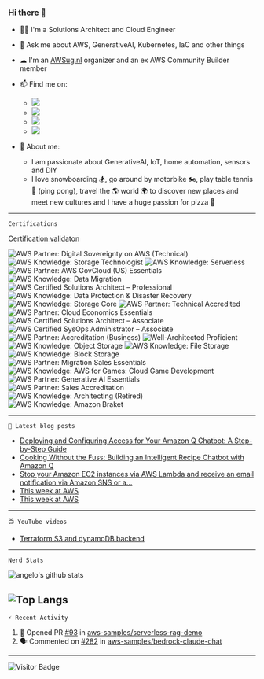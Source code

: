 ### Hi there 👋


- 👨‍💻 I'm a Solutions Architect and Cloud Engineer
- 💬 Ask me about AWS, GenerativeAI, Kubernetes, IaC and other things
- ☁ I'm an [AWSug.nl](https://awsug.nl/about/) organizer and an ex AWS Community Builder member 
- 📫 Find me on:
  - [<img src="https://img.shields.io/badge/LinkedIn-0077B5?style=for-the-badge&logo=linkedin&logoColor=white" />](https://www.linkedin.com/in/angelo-malatacca83/)
  - [<img src="https://img.shields.io/badge/Twitter-1DA1F2?style=for-the-badge&logo=twitter&logoColor=white" />](https://twitter.com/angelomalatacca)
  - [<img src="https://img.shields.io/badge/Medium-12100E?style=for-the-badge&logo=medium&logoColor=white" />](https://angelo-malatacca83.medium.com/)
  - [<img src="https://img.shields.io/badge/YouTube-FF0000?style=for-the-badge&logo=youtube&logoColor=white" />](https://www.youtube.com/channel/UCLJYNEST8v6CDYPzXTBQSpQ)

- 🙋 About me: 
  - I am passionate about GenerativeAI, IoT, home automation, sensors and DIY
  - I love snowboarding 🏂, go around by motorbike 🏍, play table tennis 🏓 (ping pong), travel the 🌎 world 🌍 to discover new places and meet new cultures and I have a huge passion for pizza 🍕


---
`Certifications`

[Certification validaton](https://www.credly.com/users/angelo-malatacca)

<!--START_SECTION:badges-->
![AWS Partner: Digital Sovereignty on AWS (Technical)](https://images.credly.com/size/80x80/images/432632b9-dcdc-43b6-b32d-c3e81b8c9b0d/blob "AWS Partner: Digital Sovereignty on AWS (Technical)")
![AWS Knowledge: Storage Technologist](https://images.credly.com/size/80x80/images/526ad7ad-52f2-4922-9fa8-879fea71e286/image.png "AWS Knowledge: Storage Technologist")
![AWS Knowledge: Serverless](https://images.credly.com/size/80x80/images/e07c6cc4-b737-4d7e-8ce8-66b6b7a60367/image.png "AWS Knowledge: Serverless")
![AWS Partner: AWS GovCloud (US) Essentials](https://images.credly.com/size/80x80/images/927befe8-9e64-44af-80ba-f3b8cbd380d1/image.png "AWS Partner: AWS GovCloud (US) Essentials")
![AWS Knowledge: Data Migration](https://images.credly.com/size/80x80/images/d7c2b294-d08e-4795-a342-88fc34df7e01/image.png "AWS Knowledge: Data Migration")
![AWS Certified Solutions Architect – Professional](https://images.credly.com/size/80x80/images/2d84e428-9078-49b6-a804-13c15383d0de/image.png "AWS Certified Solutions Architect – Professional")
![AWS Knowledge: Data Protection & Disaster Recovery](https://images.credly.com/size/80x80/images/b8766b97-8362-4948-a08c-d4fbd2cda57c/image.png "AWS Knowledge: Data Protection & Disaster Recovery")
![AWS Knowledge: Storage Core](https://images.credly.com/size/80x80/images/4c6a3c3a-e1dd-46f7-bcaf-cc69b817042e/image.png "AWS Knowledge: Storage Core")
![AWS Partner: Technical Accredited](https://images.credly.com/size/80x80/images/a253b994-caa6-4dd1-bf0e-434dd012b1f6/image.png "AWS Partner: Technical Accredited")
![AWS Partner: Cloud Economics Essentials](https://images.credly.com/size/80x80/images/9dc6345e-db80-44de-bb44-0c78775e53fa/image.png "AWS Partner: Cloud Economics Essentials")
![AWS Certified Solutions Architect – Associate](https://images.credly.com/size/80x80/images/0e284c3f-5164-4b21-8660-0d84737941bc/image.png "AWS Certified Solutions Architect – Associate")
![AWS Certified SysOps Administrator – Associate](https://images.credly.com/size/80x80/images/f0d3fbb9-bfa7-4017-9989-7bde8eaf42b1/image.png "AWS Certified SysOps Administrator – Associate")
![AWS Partner: Accreditation (Business)](https://images.credly.com/size/80x80/images/7b2c708c-a3e1-4c7f-985c-b6b62a5b1db8/image.png "AWS Partner: Accreditation (Business)")
![Well-Architected Proficient](https://images.credly.com/size/80x80/images/b870667f-00a3-48d7-b988-9c02b441b883/image.png "Well-Architected Proficient")
![AWS Knowledge: Object Storage](https://images.credly.com/size/80x80/images/100511fc-a919-4c0c-b313-7f49b6d09ef6/image.png "AWS Knowledge: Object Storage")
![AWS Knowledge: File Storage](https://images.credly.com/size/80x80/images/a894153e-1762-4870-83b9-150ff294d7fb/image.png "AWS Knowledge: File Storage")
![AWS Knowledge: Block Storage](https://images.credly.com/size/80x80/images/bd6f25a2-b7ac-4b4c-ae4c-887864ba105e/image.png "AWS Knowledge: Block Storage")
![AWS Partner: Migration Sales Essentials](https://images.credly.com/size/80x80/images/9d867250-0508-473b-a622-079edd01175f/image.png "AWS Partner: Migration Sales Essentials")
![AWS Knowledge: AWS for Games: Cloud Game Development](https://images.credly.com/size/80x80/images/1e1e332c-cbe5-4358-9491-748cc5c5d15f/image.png "AWS Knowledge: AWS for Games: Cloud Game Development")
![AWS Partner: Generative AI Essentials](https://images.credly.com/size/80x80/images/145a5de8-7390-4d57-b4cb-a10e2f9394e2/image.png "AWS Partner: Generative AI Essentials")
![AWS Partner: Sales Accreditation](https://images.credly.com/size/80x80/images/87df3ac8-1afb-4bdc-80ee-bef9f8cb65d6/image.png "AWS Partner: Sales Accreditation")
![AWS Knowledge: Architecting (Retired)](https://images.credly.com/size/80x80/images/519a6dba-f145-4c1a-85a2-1d173d6898d9/image.png "AWS Knowledge: Architecting (Retired)")
![AWS Knowledge: Amazon Braket](https://images.credly.com/size/80x80/images/cb9ef1ba-f010-4a39-881b-65dce3e5df68/image.png "AWS Knowledge: Amazon Braket")
<!--END_SECTION:badges-->

---
`📕 Latest blog posts`
<!-- BLOG-POST-LIST:START -->
- [Deploying and Configuring Access for Your Amazon Q Chatbot: A Step-by-Step Guide](https://angelo-malatacca83.medium.com/deploying-and-configuring-access-for-your-amazon-q-chatbot-a-step-by-step-guide-ada6b60396a6?source=rss-80236cd8348d------2)
- [Cooking Without the Fuss: Building an Intelligent Recipe Chatbot with Amazon Q](https://angelo-malatacca83.medium.com/cooking-without-the-fuss-building-an-intelligent-recipe-chatbot-with-amazon-q-e99b044e9d67?source=rss-80236cd8348d------2)
- [Stop your Amazon EC2 instances via AWS Lambda and receive an email notification via Amazon SNS or a…](https://angelo-malatacca83.medium.com/stop-your-amazon-ec2-instances-via-aws-lambda-and-receive-an-email-notification-via-amazon-sns-or-a-3689d920f94?source=rss-80236cd8348d------2)
- [This week at AWS](https://angelo-malatacca83.medium.com/this-week-at-aws-e786623e7352?source=rss-80236cd8348d------2)
- [This week at AWS](https://angelo-malatacca83.medium.com/this-week-at-aws-a38c76b9cbc1?source=rss-80236cd8348d------2)
<!-- BLOG-POST-LIST:END -->

---
`📺 YouTube videos`
<!-- YOUTUBE:START -->
- [Terraform S3 and dynamoDB backend](https://www.youtube.com/watch?v=hvamD0jatqU)
<!-- YOUTUBE:END -->

---
`Nerd Stats`

![angelo's github stats](https://github-readme-stats.vercel.app/api?username=angelo-malatacca&count_private=true&show_icons=true&theme=radical&hide_rank=false)

![Top Langs](https://github-readme-stats.vercel.app/api/top-langs/?username=angelo-malatacca&layout=compact&theme=vue-dark)
---
`⚡ Recent Activity`

<!--START_SECTION:activity-->
1. 💪 Opened PR [#93](https://github.com/aws-samples/serverless-rag-demo/pull/93) in [aws-samples/serverless-rag-demo](https://github.com/aws-samples/serverless-rag-demo)
2. 🗣 Commented on [#282](https://github.com/aws-samples/bedrock-claude-chat/pull/282#issuecomment-2082115758) in [aws-samples/bedrock-claude-chat](https://github.com/aws-samples/bedrock-claude-chat)
<!--END_SECTION:activity-->

---
<!-- 
[![Created Badge](https://badges.pufler.dev/created/angelo-malatacca/angelo-malatacca)](https://badges.pufler.dev)

[![Updated Badge](https://badges.pufler.dev/updated/angelo-malatacca/angelo-malatacca)](https://badges.pufler.dev)

[![Visits Badge](https://badges.pufler.dev/visits/angelo-malatacca/angelo-malatacca)](https://badges.pufler.dev)
-->

![Visitor Badge](https://visitor-badge.laobi.icu/badge?page_id=angelo-malatacca)

<!-- 
[![Readme Card](https://github-readme-stats.vercel.app/api/pin/?username=angelo-malatacca&repo=AWS-Utility-Scripts&theme=radical)](https://github.com/angelo-malatacca/AWS-Utility-Scripts)

https://github.com/codeSTACKr/awesome-github-profile-readme 
Icons:
https://github.com/alexandresanlim/Badges4-README.md-Profile/blob/master/README.md
https://gist.github.com/brennv/3e9a26308948f11d651f
-->
